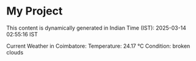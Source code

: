 # My Project

This content is dynamically generated in Indian Time (IST): 2025-03-14 02:55:16 IST


Current Weather in Coimbatore:
Temperature: 24.17 °C
Condition: broken clouds
